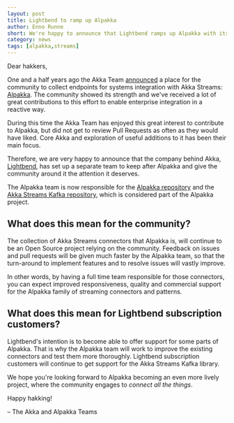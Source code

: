```yaml
---
layout: post
title: Lightbend to ramp up Alpakka
author: Enno Runne
short: We're happy to announce that Lightbend ramps up Alpakka with its own team.
category: news
tags: [alpakka,streams]
---
```


Dear hakkers,

One and a half years ago the Akka Team [announced](https://akka.io/blog/article/2016/08/23/intro-alpakka) a place for the community to collect endpoints for systems integration with Akka Streams: [Alpakka](https://doc.akka.io/docs/alpakka/current/).
The community showed its strength and we've received a lot of great contributions to this effort to enable enterprise integration in a reactive way.

During this time the Akka Team has enjoyed this great interest to contribute to Alpakka, but did not get to review Pull Requests as often as they would have liked. Core Akka and exploration of useful additions to it has been their main focus.

Therefore, we are very happy to announce that the company behind Akka, [Lightbend](https://www.lightbend.com/), has set up a separate team to keep after Alpakka and give the community around it the attention it deserves.

The Alpakka team is now responsible for the [Alpakka repository](https://github.com/akka/alpakka) and the [Akka Streams Kafka repository](https://github.com/akka/reactive-kafka), which is considered part of the Alpakka project.


## What does this mean for the community?

The collection of Akka Streams connectors that Alpakka is, will continue to be an Open Source project relying on the community.
Feedback on issues and pull requests will be given much faster by the Alpakka team, so that the turn-around to implement features and to resolve issues will vastly improve.

In other words, by having a full time team responsible for those connectors, you can expect improved responsiveness, quality and commercial support for the Alpakka family of streaming connectors and patterns.


## What does this mean for Lightbend subscription customers?

Lightbend's intention is to become able to offer support for some parts of Alpakka. That is why the Alpakka team will work to improve the existing connectors and test them more thoroughly.
Lightbend subscription customers will continue to get support for the Akka Streams Kafka library.


We hope you're looking forward to Alpakka becoming an even more lively project, where the community engages to *connect all the things*.


Happy hakking!

– The Akka and Alpakka Teams
